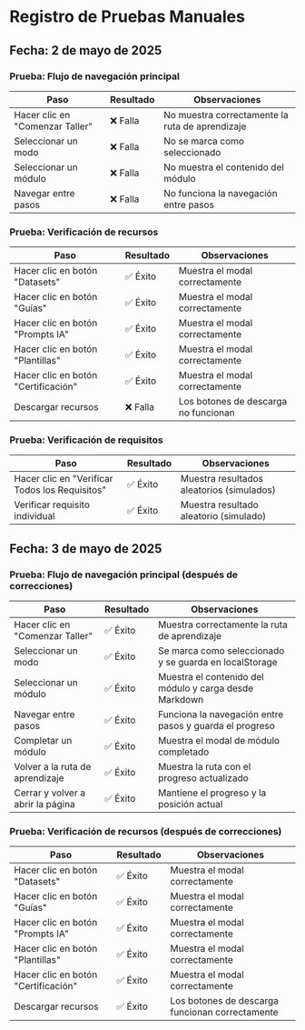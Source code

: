 # Registro de Pruebas Manuales

## Fecha: 2 de mayo de 2025

### Prueba: Flujo de navegación principal

| Paso | Resultado | Observaciones |
|------|-----------|---------------|
| Hacer clic en "Comenzar Taller" | ❌ Falla | No muestra correctamente la ruta de aprendizaje |
| Seleccionar un modo | ❌ Falla | No se marca como seleccionado |
| Seleccionar un módulo | ❌ Falla | No muestra el contenido del módulo |
| Navegar entre pasos | ❌ Falla | No funciona la navegación entre pasos |

### Prueba: Verificación de recursos

| Paso | Resultado | Observaciones |
|------|-----------|---------------|
| Hacer clic en botón "Datasets" | ✅ Éxito | Muestra el modal correctamente |
| Hacer clic en botón "Guías" | ✅ Éxito | Muestra el modal correctamente |
| Hacer clic en botón "Prompts IA" | ✅ Éxito | Muestra el modal correctamente |
| Hacer clic en botón "Plantillas" | ✅ Éxito | Muestra el modal correctamente |
| Hacer clic en botón "Certificación" | ✅ Éxito | Muestra el modal correctamente |
| Descargar recursos | ❌ Falla | Los botones de descarga no funcionan |

### Prueba: Verificación de requisitos

| Paso | Resultado | Observaciones |
|------|-----------|---------------|
| Hacer clic en "Verificar Todos los Requisitos" | ✅ Éxito | Muestra resultados aleatorios (simulados) |
| Verificar requisito individual | ✅ Éxito | Muestra resultado aleatorio (simulado) |

## Fecha: 3 de mayo de 2025

### Prueba: Flujo de navegación principal (después de correcciones)

| Paso | Resultado | Observaciones |
|------|-----------|---------------|
| Hacer clic en "Comenzar Taller" | ✅ Éxito | Muestra correctamente la ruta de aprendizaje |
| Seleccionar un modo | ✅ Éxito | Se marca como seleccionado y se guarda en localStorage |
| Seleccionar un módulo | ✅ Éxito | Muestra el contenido del módulo y carga desde Markdown |
| Navegar entre pasos | ✅ Éxito | Funciona la navegación entre pasos y guarda el progreso |
| Completar un módulo | ✅ Éxito | Muestra el modal de módulo completado |
| Volver a la ruta de aprendizaje | ✅ Éxito | Muestra la ruta con el progreso actualizado |
| Cerrar y volver a abrir la página | ✅ Éxito | Mantiene el progreso y la posición actual |

### Prueba: Verificación de recursos (después de correcciones)

| Paso | Resultado | Observaciones |
|------|-----------|---------------|
| Hacer clic en botón "Datasets" | ✅ Éxito | Muestra el modal correctamente |
| Hacer clic en botón "Guías" | ✅ Éxito | Muestra el modal correctamente |
| Hacer clic en botón "Prompts IA" | ✅ Éxito | Muestra el modal correctamente |
| Hacer clic en botón "Plantillas" | ✅ Éxito | Muestra el modal correctamente |
| Hacer clic en botón "Certificación" | ✅ Éxito | Muestra el modal correctamente |
| Descargar recursos | ✅ Éxito | Los botones de descarga funcionan correctamente |
